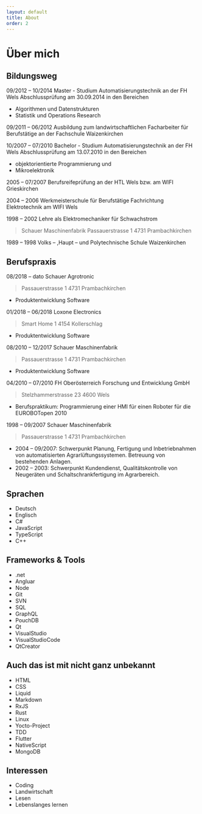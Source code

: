 ```yaml
---
layout: default
title: About
order: 2
---
```

# Über mich

## Bildungsweg
09/2012 – 10/2014   Master - Studium Automatisierungstechnik an der FH Wels
Abschlussprüfung am 30.09.2014 in den Bereichen
- Algorithmen und Datenstrukturen
- Statistik und Operations Research

09/2011 – 06/2012	Ausbildung zum landwirtschaftlichen Facharbeiter für Berufstätige an der Fachschule Waizenkirchen

10/2007 – 07/2010	Bachelor - Studium Automatisierungstechnik an der FH Wels
Abschlussprüfung am 13.07.2010 in den Bereichen
- objektorientierte Programmierung und
- Mikroelektronik

2005 – 07/2007	Berufsreifeprüfung an der HTL Wels bzw. am WIFI Grieskirchen

2004 – 2006 Werkmeisterschule für Berufstätige Fachrichtung Elektrotechnik am WIFI Wels

1998 – 2002 Lehre als Elektromechaniker für Schwachstrom
> Schauer Maschinenfabrik
> Passauerstrasse 1
> 4731 Prambachkirchen

1989 – 1998 Volks – ,Haupt – und Polytechnische Schule Waizenkirchen

## Berufspraxis
08/2018 – dato Schauer Agrotronic
>Passauerstrasse 1
>4731 Prambachkirchen
- Produktentwicklung Software

01/2018 – 06/2018 Loxone Electronics
> Smart Home 1
> 4154 Kollerschlag
- Produktentwicklung Software

08/2010 – 12/2017 Schauer Maschinenfabrik
> Passauerstrasse 1
> 4731 Prambachkirchen
- Produktentwicklung Software

04/2010 – 07/2010 FH Oberösterreich Forschung und Entwicklung GmbH
> Stelzhammerstrasse 23
> 4600 Wels
- Berufspraktikum: Programmierung einer HMI für einen Roboter für die EUROBOTopen 2010

1998 – 09/2007 Schauer Maschinenfabrik
> Passauerstrasse 1
> 4731 Prambachkirchen
- 2004 – 09/2007: Schwerpunkt Planung, Fertigung und Inbetriebnahmen von automatisierten Agrarlüftungssystemen. Betreuung von bestehenden Anlagen.
- 2002 – 2003: Schwerpunkt Kundendienst, Qualitätskontrolle von Neugeräten und Schaltschrankfertigung im Agrarbereich. 

## Sprachen
- Deutsch
- Englisch
- C#
- JavaScript
- TypeScript
- C++

## Frameworks & Tools
- .net
- Angluar
- Node
- Git
- SVN
- SQL
- GraphQL
- PouchDB
- Qt
- VisualStudio
- VisualStudioCode
- QtCreator

## Auch das ist mit nicht ganz unbekannt
- HTML
- CSS
- Liquid
- Markdown
- RxJS
- Rust
- Linux
- Yocto-Project
- TDD
- Flutter
- NativeScript
- MongoDB

## Interessen
- Coding
- Landwirtschaft
- Lesen
- Lebenslanges lernen
